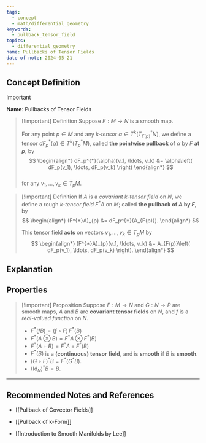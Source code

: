 ```yaml
---
tags:
  - concept
  - math/differential_geometry
keywords:
  - pullback_tensor_field
topics:
  - differential_geometry
name: Pullbacks of Tensor Fields
date of note: 2024-05-21
---
```


## Concept Definition

>[!important]
>**Name**: Pullbacks of Tensor Fields

>[!important] Definition
>Suppose $F: M \rightarrow N$ is a smooth map. 
>
>For any point $p \in M$ and any *$k$-tensor* $\alpha \in T^k(T^{*}_{F(p)}N)$, we define a tensor $dF_p^{*}(\alpha) \in T^k(T^{*}_{p}M)$, called **the pointwise pullback** of $\alpha$ by $F$ **at $p$**, by
>$$
> \begin{align*}
> dF_p^{*}(\alpha)(v_1, \ldots, v_k) &= \alpha\left( dF_p(v_1), \ldots, dF_p(v_k) \right)
> \end{align*}
>$$  
>for any $v_1,\ldots,v_k \in T_pM$. 




>[!important] Definition
>If $A$ is a *covariant k-tensor field* on $N$, we define a rough _$k$-tensor field $F^{*}A$_ on $M$; called **the pullback of $A$ by $F$**, by
>$$
> \begin{align*}
> (F^{*}A)_{p} &= dF_p^{*}(A_{F(p)}).
> \end{align*}
>$$
> 
> This tensor field **acts** on vectors $v_1,\ldots,v_k \in T_pM$ by
>$$ 
> \begin{align*}
> (F^{*}A)_{p}(v_1, \ldots, v_k) &= A_{F(p)}\left( dF_p(v_1), \ldots, dF_p(v_k) \right).
> \end{align*}
>$$ 
> 


## Explanation





## Properties

>[!important] Proposition
>Suppose $F: M \rightarrow N$ and $G: N \rightarrow P$ are smooth maps, $A$ and $B$ are **covariant tensor fields** on $N$, and $f$ is a *real-valued function* on $N$.
> 
> - $F^{*}(fB) = (f \circ F)\,F^{*}(B)$
> - $F^{*}(A \otimes B) = F^{*}A \otimes F^{*}(B)$
> - $F^{*}(A + B) = F^{*}A + F^{*}(B)$
> - $F^{*}(B)$ is a **(continuous) tensor field**, and is **smooth** if $B$ is **smooth**.
> - $(G \circ F)^{*}B = F^{*}(G^{*}B).$
> - $(\text{Id}_N)^{*}B = B.$






-----------
##  Recommended Notes and References

- [[Pullback of Covector Fields]]
- [[Pullback of k-Form]]

- [[Introduction to Smooth Manifolds by Lee]]
